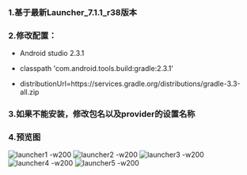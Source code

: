 ### 1.基于最新Launcher_7.1.1_r38版本

### 2.修改配置：

* Android studio 2.3.1

* classpath 'com.android.tools.build:gradle:2.3.1'

* distributionUrl=https\://services.gradle.org/distributions/gradle-3.3-all.zip

### 3.如果不能安装，修改包名以及provider的设置名称

### 4.预览图

![launcher1 -w200](/art/launcher1.jpg)
![launcher2 -w200](/art/launcher2.jpg)
![launcher3 -w200](/art/launcher3.jpg)
![launcher4 -w200](/art/launcher4.jpg)
![launcher5 -w200](/art/launcher5.jpg)


